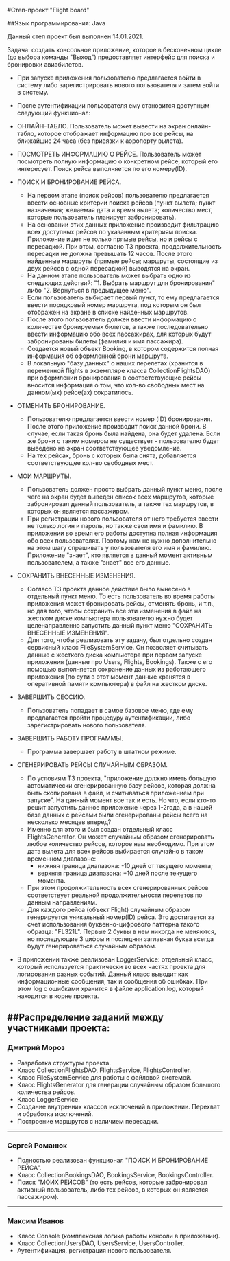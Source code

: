 #Степ-проект "Flight board"  

##Язык программирования: Java  

Данный степ проект был выполнен 14.01.2021.

Задача: создать консольное приложение, которое в бесконечном цикле (до выбора команды "Выход") 
предоставляет интерфейс для поиска и бронировки авиабилетов.
 
* При запуске приложения пользователю предлагается войти в систему либо зарегистрировать нового 
  пользователя и затем войти в систему. 
* После аутентификации пользователя ему становится доступным следующий функционал:
  
* ОНЛАЙН-ТАБЛО. Пользователь может вывести на экран онлайн-табло, которое отображает информацию про 
  все рейсы, на ближайшие 24 часа (без привязки к аэропорту вылета).
* ПОСМОТРЕТЬ ИНФОРМАЦИЮ О РЕЙСЕ. Пользователь может посмотреть полную информацию о конкретном 
  рейсе, который его интересует. Поиск рейса выполняется по его номеру(ID).
* ПОИСК И БРОНИРОВАНИЕ РЕЙСА. 
  - На первом этапе (поиск рейсов) пользователю предлагается ввести основные критерии поиска 
    рейсов (пункт вылета; пункт назначения; желаемая дата и время вылета; количество мест, 
    которые пользователь планирует забронировать).
  - На основании этих данных приложение производит фильтрацию всех доступных рейсов по указанным 
    критериям поиска. Приложение ищет не только прямые рейсы, но и рейсы с пересадкой. При этом, 
    согласно ТЗ проекта, продолжительность пересадки не должна превышать 12 часов. После этого 
    найденные маршруты (прямые рейсы; маршруты, состоящие из двух рейсов с одной пересадкой) 
    выводятся на экран.
  - На данном этапе пользователь может выбрать одно из следующих действий: "1. Выбрать маршрут для 
    бронирования" либо "2. Вернуться в предыдущее меню".
  - Если пользователь выбирает первый пункт, то ему предлагается ввести порядковый номер маршрута, 
    под которым он был отображен на экране в списке найденных маршрутов.
  - После этого пользователь должен ввести информацию о количестве бронируемых билетов, а также 
    последовательно ввести информацию обо всех пассажирах, для которых будут забронированы 
    билеты (фамилия и имя пассажира).
  - Создается новый объект Booking, в котором содержится полная информация об оформленной брони 
    маршрута.
  - В локальную "базу данных" о наших перелетах (хранится в переменной flights 
    в экземпляре класса CollectionFlightsDAO) при оформлении бронирования в соответствующие 
    рейсы вносится информация о том, что кол-во свободных мест на данном(ых) рейсе(ах) 
    сократилось.
* ОТМЕНИТЬ БРОНИРОВАНИЕ.
  - Пользователю предлагается ввести номер (ID) бронирования. После этого приложение производит 
    поиск данной брони. В случае, если такая бронь была найдена, она будет удалена. 
    Если же брони с таким номером не существует - пользователю будет выведено на 
    экран соответствующее уведомление.
  - На тех рейсах, бронь с которых была снята, добавляется соответствующее кол-во свободных мест.
* МОИ МАРШРУТЫ.
  - Пользователь должен просто выбрать данный пункт меню, после чего на экран будет выведен 
    список всех маршрутов, которые забронировал данный пользователь, а также тех маршрутов, в 
    которых он является пассажиром.
  - При регистрации нового пользователя от него требуется ввести не только логин и пароль, 
    но также свои имя и фамилию. В приложении во время его работы доступна полная информация обо 
    всех пользователях. Поэтому нам не нужно дополнительно на этом шагу спрашивать у 
    пользователя его имя и фамилию. Приложение "знает", кто является в данный момент активным 
    пользователем, а также "знает" все его данные.
* СОХРАНИТЬ ВНЕСЕННЫЕ ИЗМЕНЕНИЯ.
  - Согласо ТЗ проекта данное действие было вынесено в отдельный пункт меню. То есть 
    пользователь во время работы приложения может бронировать рейсы, отменять бронь, и т.п., но 
    для того, чтобы сохранить все эти изменения в файл на жестком диске компьютера пользователю 
    нужно будет целенаправленно запустить данный пункт меню "СОХРАНИТЬ ВНЕСЕННЫЕ ИЗМЕНЕНИЯ".
  - Для того, чтобы реализовать эту задачу, был отдельно создан сервисный класс 
    FileSystemService. Он позволяет считывать данные с жесткого диска компьютера при первом 
    запуске приложения (данные про Users, Flights, Bookings). Также с его помощью выполняется 
    сохранение данных из работающего приложения (по сути в этот момент данные хранятся в 
    оперативной памяти компьютера) в файл на жестком диске.
* ЗАВЕРШИТЬ СЕССИЮ.
  - Пользователь попадает в самое базовое меню, где ему предлагается пройти процедуру 
    аутентификации, либо зарегистрировать нового пользователя.
* ЗАВЕРШИТЬ РАБОТУ ПРОГРАММЫ.
  - Программа завершает работу в штатном режиме.
* СГЕНЕРИРОВАТЬ РЕЙСЫ СЛУЧАЙНЫМ ОБРАЗОМ.
  - По условиям ТЗ проекта, "приложение должно иметь большую автоматически сгенерированную базу 
    рейсов, которая должна быть скопирована в файл, и считываться приложением при запуске". На 
    данный момент все так и есть. Но что, если кто-то решит запустить данное приложение через 
    1-2года, а в нашей базе данных с рейсами были сгенерированы рейсы всего на несколько месяцев 
    вперед?
  - Именно для этого и был создан отдельный класс FlightsGenerator. Он может случайным образом 
    сгенерировать любое количество рейсов, которое нам необходимо. При этом дата вылета для всех 
    рейсов выбирается случайно в таком временном диапазоне:
      * нижняя граница диапазона: -10 дней от текущего момента;
      * верхняя граница диапазона: +10 дней после текущего момента.
  - При этом продолжительность всех сгенерированных рейсов соответствует реальной 
    продолжительности перелетов по данным направлениям.
  - Для каждого рейса (объект Flight) случайным образом генерируется уникальный номер(ID) рейса. 
    Это достигается за счет использования буквенно-цифрового паттерна такого образца: "FL321L". 
    Первые 2 буквы в нем никогда не меняются, но последующие 3 цифры и последняя заглавная буква 
    всегда будут генерироваться случайным образом.
* В приложении также реализован LoggerService: отдельный класс, который используется практически во 
  всех частях проекта для логирования разных событий. Данный класс выводит как информационные 
  сообщения, так и сообщения об ошибках. При этом log с ошибками хранится в файле 
  application.log, который находится в корне проекта.

##Распределение заданий между участниками проекта:
---
### Дмитрий Мороз
* Разработка структуры проекта.
* Класс CollectionFlightsDAO, FlightsService, FlightsController.
* Класс FileSystemService для работы с файловой системой.
* Класс FlightsGenerator для генерации случайным образом большого количества рейсов.
* Класс LoggerService.
* Создание внутренних классов исключений в приложении. Перехват и обработка исключений.
* Построение маршрутов с наличием пересадки.
---
### Сергей Романюк
* Полностью реализован функционал "ПОИСК И БРОНИРОВАНИЕ РЕЙСА".
* Класс CollectionBookingsDAO, BookingsService, BookingsController.
* Поиск "МОИХ РЕЙСОВ" (то есть рейсов, которые забронировал активный пользователь, либо тех 
  рейсов, в которых он является пассажиром).
---
### Максим Иванов
* Класс Console (комплексная логика работы консоли в приложении). 
* Класс CollectionUsersDAO, UsersService, UsersController.
* Аутентификация, регистрация нового пользователя.


